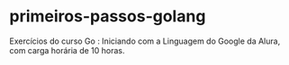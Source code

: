 # primeiros-passos-golang

Exercícios do curso Go : Iniciando com a Linguagem do Google da Alura, com carga horária de 10 horas.
